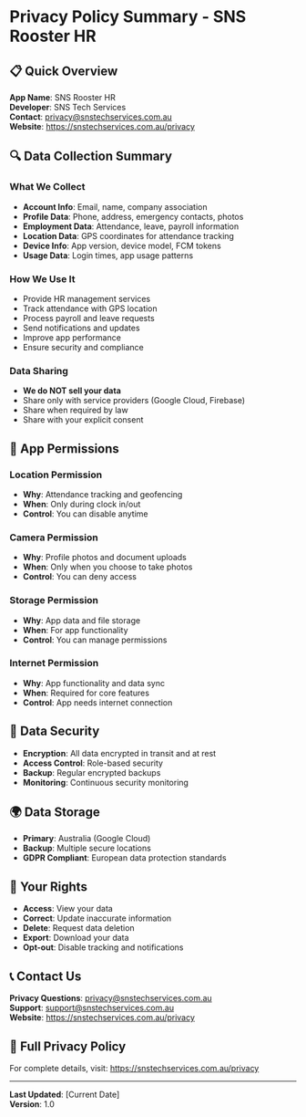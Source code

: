 # Privacy Policy Summary - SNS Rooster HR

## 📋 **Quick Overview**

**App Name**: SNS Rooster HR  
**Developer**: SNS Tech Services  
**Contact**: privacy@snstechservices.com.au  
**Website**: https://snstechservices.com.au/privacy

## 🔍 **Data Collection Summary**

### **What We Collect**
- **Account Info**: Email, name, company association
- **Profile Data**: Phone, address, emergency contacts, photos
- **Employment Data**: Attendance, leave, payroll information
- **Location Data**: GPS coordinates for attendance tracking
- **Device Info**: App version, device model, FCM tokens
- **Usage Data**: Login times, app usage patterns

### **How We Use It**
- Provide HR management services
- Track attendance with GPS location
- Process payroll and leave requests
- Send notifications and updates
- Improve app performance
- Ensure security and compliance

### **Data Sharing**
- **We do NOT sell your data**
- Share only with service providers (Google Cloud, Firebase)
- Share when required by law
- Share with your explicit consent

## 📱 **App Permissions**

### **Location Permission**
- **Why**: Attendance tracking and geofencing
- **When**: Only during clock in/out
- **Control**: You can disable anytime

### **Camera Permission**
- **Why**: Profile photos and document uploads
- **When**: Only when you choose to take photos
- **Control**: You can deny access

### **Storage Permission**
- **Why**: App data and file storage
- **When**: For app functionality
- **Control**: You can manage permissions

### **Internet Permission**
- **Why**: App functionality and data sync
- **When**: Required for core features
- **Control**: App needs internet connection

## 🔐 **Data Security**

- **Encryption**: All data encrypted in transit and at rest
- **Access Control**: Role-based security
- **Backup**: Regular encrypted backups
- **Monitoring**: Continuous security monitoring

## 🌍 **Data Storage**

- **Primary**: Australia (Google Cloud)
- **Backup**: Multiple secure locations
- **GDPR Compliant**: European data protection standards

## 🔄 **Your Rights**

- **Access**: View your data
- **Correct**: Update inaccurate information
- **Delete**: Request data deletion
- **Export**: Download your data
- **Opt-out**: Disable tracking and notifications

## 📞 **Contact Us**

**Privacy Questions**: privacy@snstechservices.com.au  
**Support**: support@snstechservices.com.au  
**Website**: https://snstechservices.com.au/privacy

## 📄 **Full Privacy Policy**

For complete details, visit: https://snstechservices.com.au/privacy

---

**Last Updated**: [Current Date]  
**Version**: 1.0 